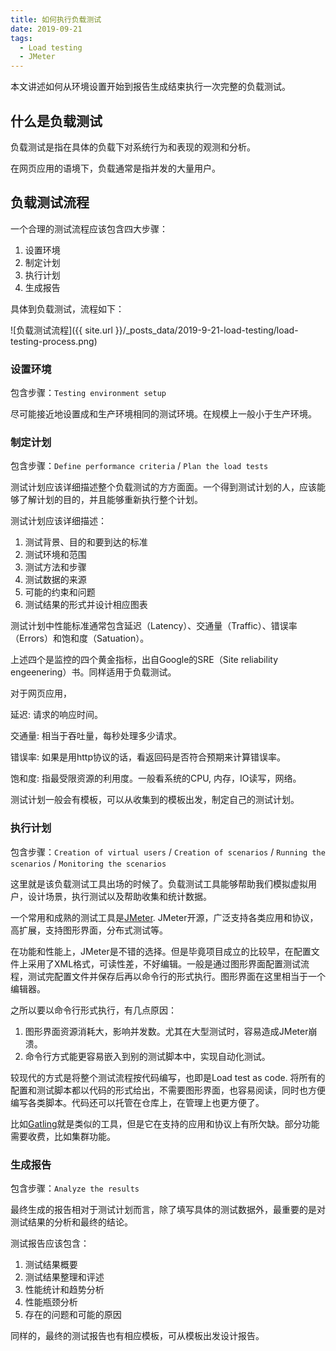 ```yaml
---
title: 如何执行负载测试
date: 2019-09-21
tags:
  - Load testing
  - JMeter
---
```


本文讲述如何从环境设置开始到报告生成结束执行一次完整的负载测试。

<!--more-->

## 什么是负载测试

负载测试是指在具体的负载下对系统行为和表现的观测和分析。

在网页应用的语境下，负载通常是指并发的大量用户。

## 负载测试流程

一个合理的测试流程应该包含四大步骤：

  1. 设置环境
  2. 制定计划
  3. 执行计划
  4. 生成报告

具体到负载测试，流程如下：

![负载测试流程]({{ site.url }}/_posts_data/2019-9-21-load-testing/load-testing-process.png)

### 设置环境

包含步骤：`Testing environment setup`

尽可能接近地设置成和生产环境相同的测试环境。在规模上一般小于生产环境。

### 制定计划

包含步骤：`Define performance criteria` / `Plan the load tests`

测试计划应该详细描述整个负载测试的方方面面。一个得到测试计划的人，应该能够了解计划的目的，并且能够重新执行整个计划。

测试计划应该详细描述：

1. 测试背景、目的和要到达的标准
2. 测试环境和范围
3. 测试方法和步骤
4. 测试数据的来源
5. 可能的约束和问题
6. 测试结果的形式并设计相应图表

测试计划中性能标准通常包含延迟（Latency）、交通量（Traffic）、错误率（Errors）和饱和度（Satuation）。

上述四个是监控的四个黄金指标，出自Google的SRE（Site reliability engeenering）书。同样适用于负载测试。

对于网页应用，

延迟: 请求的响应时间。

交通量: 相当于吞吐量，每秒处理多少请求。

错误率: 如果是用http协议的话，看返回码是否符合预期来计算错误率。

饱和度: 指最受限资源的利用度。一般看系统的CPU, 内存，IO读写，网络。

测试计划一般会有模板，可以从收集到的模板出发，制定自己的测试计划。

### 执行计划

包含步骤：`Creation of virtual users` / `Creation of scenarios` / `Running the scenarios` / `Monitoring the scenarios`

这里就是该负载测试工具出场的时候了。负载测试工具能够帮助我们模拟虚拟用户，设计场景，执行测试以及帮助收集和统计数据。

一个常用和成熟的测试工具是[JMeter](https://jmeter.apache.org/). JMeter开源，广泛支持各类应用和协议，高扩展，支持图形界面，分布式测试等。

在功能和性能上，JMeter是不错的选择。但是毕竟项目成立的比较早，在配置文件上采用了XML格式，可读性差，不好编辑。一般是通过图形界面配置测试流程，测试完配置文件并保存后再以命令行的形式执行。图形界面在这里相当于一个编辑器。

之所以要以命令行形式执行，有几点原因：

1. 图形界面资源消耗大，影响并发数。尤其在大型测试时，容易造成JMeter崩溃。
2. 命令行方式能更容易嵌入到别的测试脚本中，实现自动化测试。

较现代的方式是将整个测试流程按代码编写，也即是Load test as code. 将所有的配置和测试脚本都以代码的形式给出，不需要图形界面，也容易阅读，同时也方便编写各类脚本。代码还可以托管在仓库上，在管理上也更方便了。

比如[Gatling](https://gatling.io/)就是类似的工具，但是它在支持的应用和协议上有所欠缺。部分功能需要收费，比如集群功能。

### 生成报告

包含步骤：`Analyze the results`

最终生成的报告相对于测试计划而言，除了填写具体的测试数据外，最重要的是对测试结果的分析和最终的结论。

测试报告应该包含：

1. 测试结果概要
2. 测试结果整理和评述
3. 性能统计和趋势分析
4. 性能瓶颈分析
5. 存在的问题和可能的原因

同样的，最终的测试报告也有相应模板，可从模板出发设计报告。
